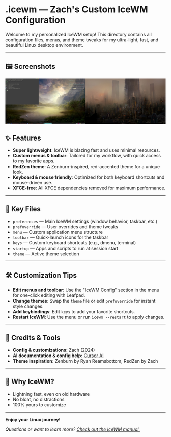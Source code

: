 # .icewm — Zach's Custom IceWM Configuration

Welcome to my personalized IceWM setup! This directory contains all configuration files, menus, and theme tweaks for my ultra-light, fast, and beautiful Linux desktop environment.

---

## 🖼️ Screenshots

![RedZen Theme Screenshot](themes/IceWM-RedZen/screenshots/image.png)

## ✨ Features
- **Super lightweight**: IceWM is blazing fast and uses minimal resources.
- **Custom menus & toolbar**: Tailored for my workflow, with quick access to my favorite apps.
- **RedZen theme**: A Zenburn-inspired, red-accented theme for a unique look.
- **Keyboard & mouse friendly**: Optimized for both keyboard shortcuts and mouse-driven use.
- **XFCE-free**: All XFCE dependencies removed for maximum performance.

---

## 📁 Key Files
- `preferences` — Main IceWM settings (window behavior, taskbar, etc.)
- `prefoverride` — User overrides and theme tweaks
- `menu` — Custom application menu structure
- `toolbar` — Quick-launch icons for the taskbar
- `keys` — Custom keyboard shortcuts (e.g., dmenu, terminal)
- `startup` — Apps and scripts to run at session start
- `theme` — Active theme selection

---

## 🛠️ Customization Tips
- **Edit menus and toolbar**: Use the "IceWM Config" section in the menu for one-click editing with Leafpad.
- **Change themes**: Swap the `theme` file or edit `prefoverride` for instant style changes.
- **Add keybindings**: Edit `keys` to add your favorite shortcuts.
- **Restart IceWM**: Use the menu or run `icewm --restart` to apply changes.

---

## 👤 Credits & Tools
- **Config & customizations:** Zach (2024)
- **AI documentation & config help:** [Cursor AI](https://cursor.so/)
- **Theme inspiration:** Zenburn by Ryan Reamsbottom, RedZen by Zach

---

## 🚀 Why IceWM?
- Lightning fast, even on old hardware
- No bloat, no distractions
- 100% yours to customize

---

**Enjoy your Linux journey!**

_Questions or want to learn more? [Check out the IceWM manual.](https://ice-wm.org/manual/)_

